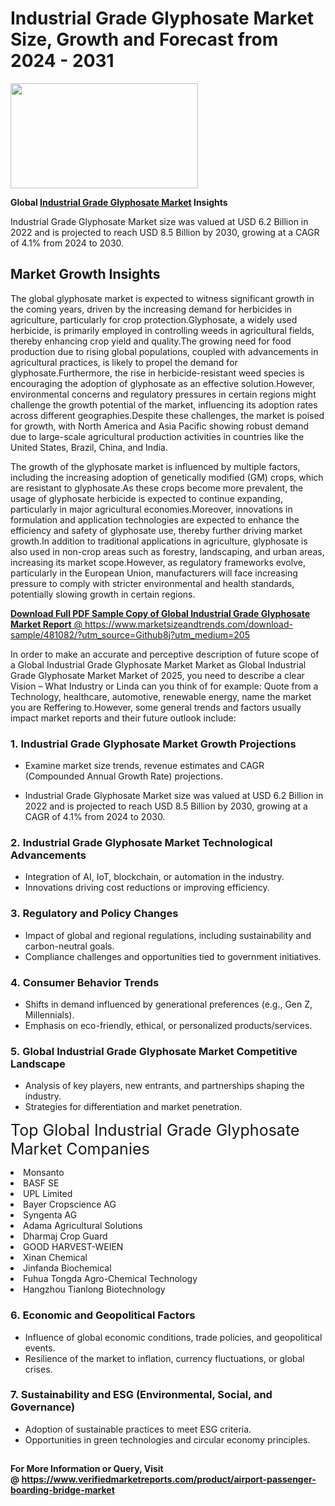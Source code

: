 <H1>Industrial Grade Glyphosate Market Size, Growth and Forecast from 2024 - 2031</H1><img class="aligncenter size-medium wp-image-584254" src="https://thirdeyenews.in/wp-content/uploads/2024/09/Global-Market-Research-300x168.jpeg" alt="" width="300" height="168" /><p><strong>Global&nbsp;<a href="https://www.marketsizeandtrends.com/download-sample/481082/?utm_source=Github8j?utm_medium=205">Industrial Grade Glyphosate Market</a> Insights</strong></p><p>Industrial Grade Glyphosate Market size was valued at USD 6.2 Billion in 2022 and is projected to reach USD 8.5 Billion by 2030, growing at a CAGR of 4.1% from 2024 to 2030.</p><p><h2>Market Growth Insights</h2> <p>The global glyphosate market is expected to witness significant growth in the coming years, driven by the increasing demand for herbicides in agriculture, particularly for crop protection.Glyphosate, a widely used herbicide, is primarily employed in controlling weeds in agricultural fields, thereby enhancing crop yield and quality.The growing need for food production due to rising global populations, coupled with advancements in agricultural practices, is likely to propel the demand for glyphosate.Furthermore, the rise in herbicide-resistant weed species is encouraging the adoption of glyphosate as an effective solution.However, environmental concerns and regulatory pressures in certain regions might challenge the growth potential of the market, influencing its adoption rates across different geographies.Despite these challenges, the market is poised for growth, with North America and Asia Pacific showing robust demand due to large-scale agricultural production activities in countries like the United States, Brazil, China, and India.</p> <p><a href="#"></a></p> <p>The growth of the glyphosate market is influenced by multiple factors, including the increasing adoption of genetically modified (GM) crops, which are resistant to glyphosate.As these crops become more prevalent, the usage of glyphosate herbicide is expected to continue expanding, particularly in major agricultural economies.Moreover, innovations in formulation and application technologies are expected to enhance the efficiency and safety of glyphosate use, thereby further driving market growth.In addition to traditional applications in agriculture, glyphosate is also used in non-crop areas such as forestry, landscaping, and urban areas, increasing its market scope.However, as regulatory frameworks evolve, particularly in the European Union, manufacturers will face increasing pressure to comply with stricter environmental and health standards, potentially slowing growth in certain regions.<p><a href="#"></p><p><span class=""><strong>Download Full PDF Sample Copy of Global Industrial Grade Glyphosate Market Report</strong> @ <a href="https://www.marketsizeandtrends.com/download-sample/481082/?utm_source=Github8j?utm_medium=205" target="_blank">https://www.marketsizeandtrends.com/download-sample/481082/?utm_source=Github8j?utm_medium=205</a></span></p><p>In order to make an accurate and perceptive description of future scope of a Global&nbsp;Industrial Grade Glyphosate Market Market as Global&nbsp;Industrial Grade Glyphosate Market Market of 2025, you need to describe a clear Vision &ndash; What Industry or Linda can you think of for example: Quote from a Technology, healthcare, automotive, renewable energy, name the market you are Reffering to.However, some general trends and factors usually impact market reports and their future outlook include:</p><h3>1.&nbsp;<strong>Industrial Grade Glyphosate Market Growth Projections</strong></h3><ul><li>Examine market size trends, revenue estimates and CAGR (Compounded Annual Growth Rate) projections.</li><li><p>Industrial Grade Glyphosate Market size was valued at USD 6.2 Billion in 2022 and is projected to reach USD 8.5 Billion by 2030, growing at a CAGR of 4.1% from 2024 to 2030.</p></li></ul><h3>2.&nbsp;<strong>Industrial Grade Glyphosate Market Technological Advancements</strong></h3><ul><li>Integration of AI, IoT, blockchain, or automation in the industry.</li><li>Innovations driving cost reductions or improving efficiency.</li></ul><h3>3.&nbsp;<strong>Regulatory and Policy Changes</strong></h3><ul><li>Impact of global and regional regulations, including sustainability and carbon-neutral goals.</li><li>Compliance challenges and opportunities tied to government initiatives.</li></ul><h3>4.&nbsp;<strong>Consumer Behavior Trends</strong></h3><ul><li>Shifts in demand influenced by generational preferences (e.g., Gen Z, Millennials).</li><li>Emphasis on eco-friendly, ethical, or personalized products/services.</li></ul><h3>5.&nbsp;<strong>Global Industrial Grade Glyphosate Market Competitive Landscape</strong></h3><ul><li>Analysis of key players, new entrants, and partnerships shaping the industry.</li><li>Strategies for differentiation and market penetration.</li></ul><p data-pm-slice="1 1 []"><span style="color: inherit; font-family: inherit; font-size: 25px;">Top Global Industrial Grade Glyphosate Market Companies</span></p><div class="" data-test-id=""><p><li>Monsanto</li><li> BASF SE</li><li> UPL Limited</li><li> Bayer Cropscience AG</li><li> Syngenta AG</li><li> Adama Agricultural Solutions</li><li> Dharmaj Crop Guard</li><li> GOOD HARVEST-WEIEN</li><li> Xinan Chemical</li><li> Jinfanda Biochemical</li><li> Fuhua Tongda Agro-Chemical Technology</li><li> Hangzhou Tianlong Biotechnology</li></p></div><h3>6.&nbsp;<strong>Economic and Geopolitical Factors</strong></h3><ul><li>Influence of global economic conditions, trade policies, and geopolitical events.</li><li>Resilience of the market to inflation, currency fluctuations, or global crises.</li></ul><h3>7.&nbsp;<strong>Sustainability and ESG (Environmental, Social, and Governance)</strong></h3><ul><li>Adoption of sustainable practices to meet ESG criteria.</li><li>Opportunities in green technologies and circular economy principles.</li></ul><h2><strong style="font-size: 14px;">For More Information or Query, Visit @&nbsp;</strong><a style="background-color: #ffffff; font-size: 14px;" href="https://www.marketsizeandtrends.com/report/industrial-grade-glyphosate-market/" target="_blank">https://www.verifiedmarketreports.com/product/airport-passenger-boarding-bridge-market</a></h2>